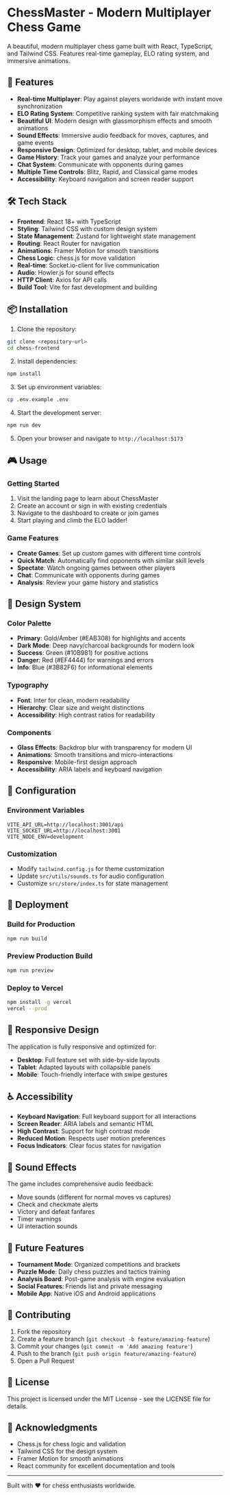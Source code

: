 # ChessMaster - Modern Multiplayer Chess Game

A beautiful, modern multiplayer chess game built with React, TypeScript, and Tailwind CSS. Features real-time gameplay, ELO rating system, and immersive animations.

## 🚀 Features

- **Real-time Multiplayer**: Play against players worldwide with instant move synchronization
- **ELO Rating System**: Competitive ranking system with fair matchmaking
- **Beautiful UI**: Modern design with glassmorphism effects and smooth animations
- **Sound Effects**: Immersive audio feedback for moves, captures, and game events
- **Responsive Design**: Optimized for desktop, tablet, and mobile devices
- **Game History**: Track your games and analyze your performance
- **Chat System**: Communicate with opponents during games
- **Multiple Time Controls**: Blitz, Rapid, and Classical game modes
- **Accessibility**: Keyboard navigation and screen reader support

## 🛠️ Tech Stack

- **Frontend**: React 18+ with TypeScript
- **Styling**: Tailwind CSS with custom design system
- **State Management**: Zustand for lightweight state management
- **Routing**: React Router for navigation
- **Animations**: Framer Motion for smooth transitions
- **Chess Logic**: chess.js for move validation
- **Real-time**: Socket.io-client for live communication
- **Audio**: Howler.js for sound effects
- **HTTP Client**: Axios for API calls
- **Build Tool**: Vite for fast development and building

## 📦 Installation

1. Clone the repository:
```bash
git clone <repository-url>
cd chess-frontend
```

2. Install dependencies:
```bash
npm install
```

3. Set up environment variables:
```bash
cp .env.example .env
```

4. Start the development server:
```bash
npm run dev
```

5. Open your browser and navigate to `http://localhost:5173`

## 🎮 Usage

### Getting Started
1. Visit the landing page to learn about ChessMaster
2. Create an account or sign in with existing credentials
3. Navigate to the dashboard to create or join games
4. Start playing and climb the ELO ladder!

### Game Features
- **Create Games**: Set up custom games with different time controls
- **Quick Match**: Automatically find opponents with similar skill levels
- **Spectate**: Watch ongoing games between other players
- **Chat**: Communicate with opponents during games
- **Analysis**: Review your game history and statistics

## 🎨 Design System

### Color Palette
- **Primary**: Gold/Amber (#EAB308) for highlights and accents
- **Dark Mode**: Deep navy/charcoal backgrounds for modern look
- **Success**: Green (#10B981) for positive actions
- **Danger**: Red (#EF4444) for warnings and errors
- **Info**: Blue (#3B82F6) for informational elements

### Typography
- **Font**: Inter for clean, modern readability
- **Hierarchy**: Clear size and weight distinctions
- **Accessibility**: High contrast ratios for readability

### Components
- **Glass Effects**: Backdrop blur with transparency for modern UI
- **Animations**: Smooth transitions and micro-interactions
- **Responsive**: Mobile-first design approach
- **Accessibility**: ARIA labels and keyboard navigation

## 🔧 Configuration

### Environment Variables
```env
VITE_API_URL=http://localhost:3001/api
VITE_SOCKET_URL=http://localhost:3001
VITE_NODE_ENV=development
```

### Customization
- Modify `tailwind.config.js` for theme customization
- Update `src/utils/sounds.ts` for audio configuration
- Customize `src/store/index.ts` for state management

## 🚀 Deployment

### Build for Production
```bash
npm run build
```

### Preview Production Build
```bash
npm run preview
```

### Deploy to Vercel
```bash
npm install -g vercel
vercel --prod
```

## 📱 Responsive Design

The application is fully responsive and optimized for:
- **Desktop**: Full feature set with side-by-side layouts
- **Tablet**: Adapted layouts with collapsible panels
- **Mobile**: Touch-friendly interface with swipe gestures

## ♿ Accessibility

- **Keyboard Navigation**: Full keyboard support for all interactions
- **Screen Reader**: ARIA labels and semantic HTML
- **High Contrast**: Support for high contrast mode
- **Reduced Motion**: Respects user motion preferences
- **Focus Indicators**: Clear focus states for navigation

## 🎵 Sound Effects

The game includes comprehensive audio feedback:
- Move sounds (different for normal moves vs captures)
- Check and checkmate alerts
- Victory and defeat fanfares
- Timer warnings
- UI interaction sounds

## 🔮 Future Features

- **Tournament Mode**: Organized competitions and brackets
- **Puzzle Mode**: Daily chess puzzles and tactics training
- **Analysis Board**: Post-game analysis with engine evaluation
- **Social Features**: Friends list and private messaging
- **Mobile App**: Native iOS and Android applications

## 🤝 Contributing

1. Fork the repository
2. Create a feature branch (`git checkout -b feature/amazing-feature`)
3. Commit your changes (`git commit -m 'Add amazing feature'`)
4. Push to the branch (`git push origin feature/amazing-feature`)
5. Open a Pull Request

## 📄 License

This project is licensed under the MIT License - see the LICENSE file for details.

## 🙏 Acknowledgments

- Chess.js for chess logic and validation
- Tailwind CSS for the design system
- Framer Motion for smooth animations
- React community for excellent documentation and tools

---

Built with ❤️ for chess enthusiasts worldwide.